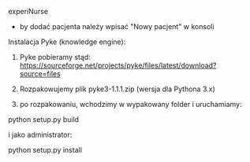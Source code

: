 experiNurse

- by dodać pacjenta należy wpisać "Nowy pacjent" w konsoli

Instalacja Pyke (knowledge engine):

1. Pyke pobieramy stąd: https://sourceforge.net/projects/pyke/files/latest/download?source=files

2. Rozpakowujemy plik pyke3-1.1.1.zip (wersja dla Pythona 3.x)

3. po rozpakowaniu, wchodzimy w wypakowany folder i uruchamiamy:

python setup.py build

i jako administrator:

python setup.py install